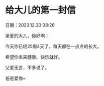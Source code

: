 # 给大儿的第一封信

日期：2023.12.30 08:26

亲爱的大儿，你好啊！

今天你已经25周4天了，每天都在一点点的长大。

希望你未来健康、快乐就好。

父爱无言，不多说了。

爸爸爱你~